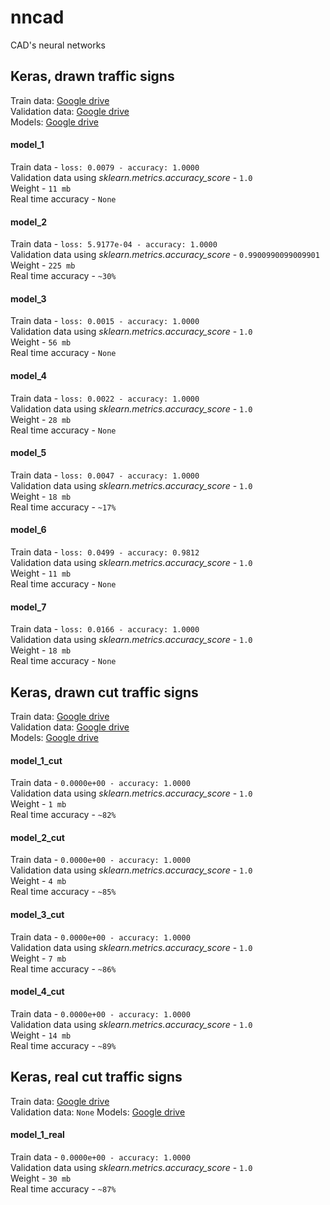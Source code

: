 # nncad
CAD's neural networks  

## Keras, drawn traffic signs  
Train data: [Google drive](https://drive.google.com/drive/folders/1g7sy6le5bapZ45Z3536Fn7drX0kr9PiQ?usp=sharing)  
Validation data: [Google drive](https://drive.google.com/drive/folders/1RDAGq0F0SdDNE-b_s9e5fOSlf92nFLzU?usp=sharing)  
Models: [Google drive](https://drive.google.com/drive/folders/1RtRkPHqnLdS3mPfIjyr7MnOcwZGIaBIg?usp=sharing)

#### model_1  
Train data - ```loss: 0.0079 - accuracy: 1.0000```  
Validation data using *sklearn.metrics.accuracy_score* - ```1.0```  
Weight - ```11 mb```  
Real time accuracy - ```None```  

#### model_2  
Train data - ```loss: 5.9177e-04 - accuracy: 1.0000```  
Validation data using *sklearn.metrics.accuracy_score* - ```0.9900990099009901```  
Weight - ```225 mb```  
Real time accuracy - ```~30%```  

#### model_3  
Train data - ```loss: 0.0015 - accuracy: 1.0000```  
Validation data using *sklearn.metrics.accuracy_score* - ```1.0```  
Weight - ```56 mb```  
Real time accuracy - ```None```  

#### model_4  
Train data - ```loss: 0.0022 - accuracy: 1.0000```  
Validation data using *sklearn.metrics.accuracy_score* - ```1.0```  
Weight - ```28 mb```  
Real time accuracy - ```None```  

#### model_5  
Train data - ```loss: 0.0047 - accuracy: 1.0000```  
Validation data using *sklearn.metrics.accuracy_score* - ```1.0```  
Weight - ```18 mb```  
Real time accuracy - ```~17%```  

#### model_6  
Train data - ```loss: 0.0499 - accuracy: 0.9812```  
Validation data using *sklearn.metrics.accuracy_score* - ```1.0```  
Weight - ```11 mb```  
Real time accuracy - ```None```  

#### model_7  
Train data - ```loss: 0.0166 - accuracy: 1.0000```  
Validation data using *sklearn.metrics.accuracy_score* - ```1.0```  
Weight - ```18 mb```  
Real time accuracy - ```None```  

## Keras, drawn cut traffic signs  
Train data: [Google drive](https://drive.google.com/drive/folders/1Uj7YhqyDJiq5d2ufQbI_MXe7T2-fOlk9?usp=sharing)  
Validation data: [Google drive](https://drive.google.com/drive/folders/1ASyNqf_R8IEu-vuZCp2zQ8tsAzF4KrBj?usp=sharing)  
Models: [Google drive](https://drive.google.com/drive/folders/1RtRkPHqnLdS3mPfIjyr7MnOcwZGIaBIg?usp=sharing)

#### model_1_cut  
Train data - ```0.0000e+00 - accuracy: 1.0000```  
Validation data using *sklearn.metrics.accuracy_score* - ```1.0```  
Weight - ```1 mb```  
Real time accuracy - ```~82%```  

#### model_2_cut  
Train data - ```0.0000e+00 - accuracy: 1.0000```  
Validation data using *sklearn.metrics.accuracy_score* - ```1.0```  
Weight - ```4 mb```  
Real time accuracy - ```~85%```  

#### model_3_cut  
Train data - ```0.0000e+00 - accuracy: 1.0000```  
Validation data using *sklearn.metrics.accuracy_score* - ```1.0```  
Weight - ```7 mb```  
Real time accuracy - ```~86%```  

#### model_4_cut  
Train data - ```0.0000e+00 - accuracy: 1.0000```  
Validation data using *sklearn.metrics.accuracy_score* - ```1.0```  
Weight - ```14 mb```  
Real time accuracy - ```~89%```  

## Keras, real cut traffic signs  
Train data: [Google drive](https://drive.google.com/drive/folders/12xx6VoR_AA5yHHQANVNxE6SX6QAKS5zU?usp=sharing)  
Validation data: ```None``` 
Models: [Google drive](https://drive.google.com/drive/folders/1RtRkPHqnLdS3mPfIjyr7MnOcwZGIaBIg?usp=sharing)

#### model_1_real   
Train data - ```0.0000e+00 - accuracy: 1.0000```  
Validation data using *sklearn.metrics.accuracy_score* - ```1.0```  
Weight - ```30 mb```  
Real time accuracy - ```~87%```  
